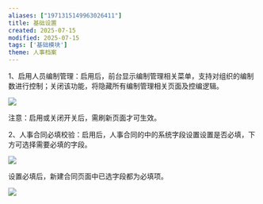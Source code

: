 ```yaml
---
aliases: ["1971315149963026411"]
title: 基础设置
created: 2025-07-15
modified: 2025-07-15
tags: ['基础模块']
theme: 人事档案
---
```


1、启用人员编制管理：启用后，前台显示编制管理相关菜单，支持对组织的编制数进行控制；关闭该功能，将隐藏所有编制管理相关页面及控编逻辑。

![](71ad2ed6343f4aa4b4304f163dcacaea.jpg)

注意：启用或关闭开关后，需刷新页面才可生效。

2、人事合同必填校验：启用后，人事合同的中的系统字段设置设置是否必填，下方可选择需要必填的字段。

![](1eaf2bcc833f99cd927f38ab84d15849.jpg)

设置必填后，新建合同页面中已选字段都为必填项。

![](46b4525b048c036c9c843c6d3a193974.jpg)